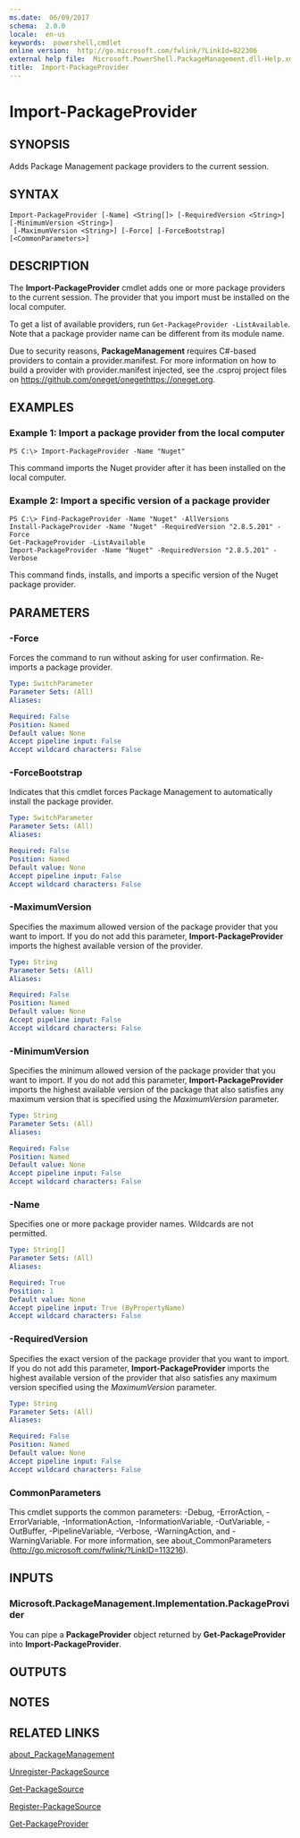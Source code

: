 ```yaml
---
ms.date:  06/09/2017
schema:  2.0.0
locale:  en-us
keywords:  powershell,cmdlet
online version:  http://go.microsoft.com/fwlink/?LinkId=822306
external help file:  Microsoft.PowerShell.PackageManagement.dll-Help.xml
title:  Import-PackageProvider
---
```


# Import-PackageProvider

## SYNOPSIS
Adds Package Management package providers to the current session.

## SYNTAX

```
Import-PackageProvider [-Name] <String[]> [-RequiredVersion <String>] [-MinimumVersion <String>]
 [-MaximumVersion <String>] [-Force] [-ForceBootstrap] [<CommonParameters>]
```

## DESCRIPTION
The **Import-PackageProvider** cmdlet adds one or more package providers to the current session.
The provider that you import must be installed on the local computer.

To get a list of available providers, run `Get-PackageProvider -ListAvailable`.
Note that a package provider name can be different from its module name.

Due to security reasons, **PackageManagement** requires C#-based providers to contain a provider.manifest.
For more information on how to build a provider with provider.manifest injected, see the .csproj project files on https://github.com/oneget/onegethttps://oneget.org.

## EXAMPLES

### Example 1: Import a package provider from the local computer
```
PS C:\> Import-PackageProvider -Name "Nuget"
```

This command imports the Nuget provider after it has been installed on the local computer.

### Example 2: Import a specific version of a package provider
```
PS C:\> Find-PackageProvider -Name "Nuget" -AllVersions
Install-PackageProvider -Name "Nuget" -RequiredVersion "2.8.5.201" -Force
Get-PackageProvider -ListAvailable
Import-PackageProvider -Name "Nuget" -RequiredVersion "2.8.5.201" -Verbose
```

This command finds, installs, and imports a specific version of the Nuget package provider.

## PARAMETERS

### -Force
Forces the command to run without asking for user confirmation.
Re-imports a package provider.

```yaml
Type: SwitchParameter
Parameter Sets: (All)
Aliases:

Required: False
Position: Named
Default value: None
Accept pipeline input: False
Accept wildcard characters: False
```

### -ForceBootstrap
Indicates that this cmdlet forces Package Management to automatically install the package provider.

```yaml
Type: SwitchParameter
Parameter Sets: (All)
Aliases:

Required: False
Position: Named
Default value: None
Accept pipeline input: False
Accept wildcard characters: False
```

### -MaximumVersion
Specifies the maximum allowed version of the package provider that you want to import.
If you do not add this parameter, **Import-PackageProvider** imports the highest available version of the provider.

```yaml
Type: String
Parameter Sets: (All)
Aliases:

Required: False
Position: Named
Default value: None
Accept pipeline input: False
Accept wildcard characters: False
```

### -MinimumVersion
Specifies the minimum allowed version of the package provider that you want to import.
If you do not add this parameter, **Import-PackageProvider** imports the highest available version of the package that also satisfies any maximum version that is specified using the *MaximumVersion* parameter.

```yaml
Type: String
Parameter Sets: (All)
Aliases:

Required: False
Position: Named
Default value: None
Accept pipeline input: False
Accept wildcard characters: False
```

### -Name
Specifies one or more package provider names.
Wildcards are not permitted.

```yaml
Type: String[]
Parameter Sets: (All)
Aliases:

Required: True
Position: 1
Default value: None
Accept pipeline input: True (ByPropertyName)
Accept wildcard characters: False
```

### -RequiredVersion
Specifies the exact version of the package provider that you want to import.
If you do not add this parameter, **Import-PackageProvider** imports the highest available version of the provider that also satisfies any maximum version specified using the *MaximumVersion* parameter.

```yaml
Type: String
Parameter Sets: (All)
Aliases:

Required: False
Position: Named
Default value: None
Accept pipeline input: False
Accept wildcard characters: False
```

### CommonParameters
This cmdlet supports the common parameters: -Debug, -ErrorAction, -ErrorVariable, -InformationAction, -InformationVariable, -OutVariable, -OutBuffer, -PipelineVariable, -Verbose, -WarningAction, and -WarningVariable. For more information, see about_CommonParameters (http://go.microsoft.com/fwlink/?LinkID=113216).

## INPUTS

### Microsoft.PackageManagement.Implementation.PackageProvider
You can pipe a **PackageProvider** object returned by **Get-PackageProvider** into **Import-PackageProvider**.

## OUTPUTS

## NOTES

## RELATED LINKS

[about_PackageManagement](../Microsoft.PowerShell.Core/About/about_PackageManagement.md)

[Unregister-PackageSource](Unregister-PackageSource.md)

[Get-PackageSource](Get-PackageSource.md)

[Register-PackageSource](Register-PackageSource.md)

[Get-PackageProvider](Get-PackageProvider.md)